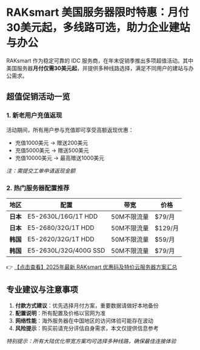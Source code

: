 # RAKsmart 美国服务器限时特惠：月付30美元起，多线路可选，助力企业建站与办公

RAKsmart 作为稳定可靠的 IDC 服务商，在年末促销季推出多项超值活动。其中美国服务器**月付仅需30美元起**，并提供多种线路选择，满足不同用户的建站与办公需求。

## 超值促销活动一览

### 1. 新老用户充值返现
活动期间，所有用户参与充值即可享受高额返现优惠：
- 充值1000美元 → 赠送200美元
- 充值5000美元 → 赠送500美元
- 充值10000美元 → 最高赠送1000美元

*注：需提交工单申请返现金额*

### 2. 热门服务器配置推荐
| 地区 | 配置 | 带宽 | 价格 |
|------|------|------|------|
| **日本** | E5-2630L/16G/1T HDD | 50M不限流量 | $79/月 |
| **日本** | E5-2680/32G/1T HDD | 50M不限流量 | $129/月 |
| **韩国** | E5-2620/32G/1T HDD | 50M不限流量 | $59/月 |
| **韩国** | E5-2630L/32G/400G SSD | 50M不限流量 | $79/月 |

👉 [【点击查看】2025年最新 RAKsmart 优惠码及特价云服务器方案汇总](https://bit.ly/raksmart)

## 专业建议与注意事项
1. **付款方式建议**：优先选择月付方案，重要数据请做好本地备份
2. **配置说明**：所有配置及价格以官网为准
3. **网络性能**：海外服务器在中国地区的访问体验可能存在波动
4. **风险提示**：购买前请充分评估自身需求，本文仅提供信息参考

*特别提示：所有大陆优化带宽方案均可选择多种线路，确保最佳连接体验*